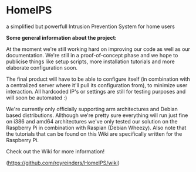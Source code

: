 # HomeIPS
a simplified but powerfull Intrusion Prevention System for home users


**Some general information about the project:**

At the moment we're still working hard on improving our code as well as our documentation. We're still in a proof-of-concept phase and we hope to publicise things like setup scripts, more installation tutorials and more elaborate configuration soon. 

The final product will have to be able to configure itself (in combination with a centralized server where it'll pull its configuration from), to minimize user interaction. All hardcoded IP's or settings are still for testing purposes and will soon be automated :)

We're currently only officially supporting arm architectures and Debian based distributions.
Allthough we're pretty sure everything will run just fine on i386 and amd64 architectures we've only tested our solution on the Raspberry Pi in combination with Raspian (Debian Wheezy).
Also note that the tutorials that can be found on this Wiki are specifically written for the Raspberry Pi.

Check out the Wiki for more information!

(https://github.com/royreinders/HomeIPS/wiki)

